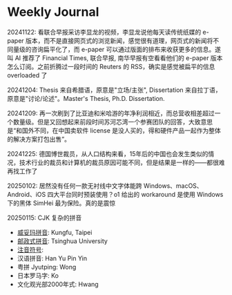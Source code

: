 # Weekly Journal

20241122: 看联合早报采访李显龙的视频，李显龙说他每天读传统纸媒的 e-paper 版本，而不是直接网页式的浏览新闻，感觉很有道理，网页式的新闻将不同量级的咨询扁平化了，而 e-paper 可以通过版面的排布来收获更多的信息。遂叫 AI 推荐了 Financial Times, 联合早报, 南华早报有空看看他们的 e-paper 版本怎么订阅。之前折腾过一段时间的 Reuters 的 RSS，确实是感觉被扁平的信息 overloaded 了

20241204: Thesis 来自希腊语，原意是"立场/主张", Dissertation 来自拉丁语，原意是"讨论/论述"。Master's Thesis, Ph.D. Dissertation.

20241209: 再一次刷到了比亚迪和米哈游的年净利润相近，而总营收相差超过一个数量级。但是又回想起来前段时间苏河芯湾一个参赛团队的回答，大致意思是“和国外不同，在中国卖软件 license 是没人买的，得和硬件产品一起作为整体的解决方案打包出售”。

20241225: 德国博世裁员，从人口结构来看，15年后的中国也会发生类似的情况，技术行业的裁员和计算机的裁员原因可能不同，但是结果是一样的——都很难再找工作了

20250102: 居然没有任何一款无衬线中文字体能跨 Windows、macOS、Android、iOS 四大平台同时预装使用？o1 给出的 workaround 是使用 Windows 下的黑体 SimHei 最为保险。真的是震惊

20250115: CJK 复杂的拼音

- [威妥玛拼音](https://zh.wikipedia.org/zh-cn/威妥瑪拼音): Kungfu, Taipei
- [邮政式拼音](https://zh.wikipedia.org/zh-cn/郵政式拼音): Tsinghua University
- [注音符号](https://zh.wikipedia.org/zh-cn/注音符號):
- 汉语拼音: Han Yu Pin Yin
- 粤拼 Jyutping: Wong
- 日本罗马字: Ko
- 文化观光部2000年式: Hwang
